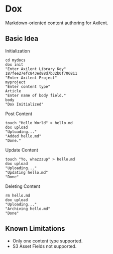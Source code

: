 Dox
===

Markdown-oriented content authoring for Axilent.

Basic Idea
----

Initialization

	cd mydocs
	dox init
	"Enter Axilent Library Key"
	187fee27efc843ed88d7b32b0f706811
	"Enter Axilent Project"
	myproject
	"Enter content type"
	Article
	"Enter name of body field."
	body
	"Dox Initialized"
	
Post Content

	touch "Hello World" > hello.md
	dox upload
	"Uploading..."
	"Added hello.md"
	"Done."

Update Content
	
	touch "Yo, whazzzup" > hello.md
	dox upload
	"Uploading..."
	"Updating hello.md"
	"Done"
	
Deleting Content
	
	rm hello.md
	dox upload
	"Uploading..."
	"Archiving hello.md"
	"Done"
	
Known Limitations
---

* Only one content type supported.
* S3 Asset Fields not supported.

